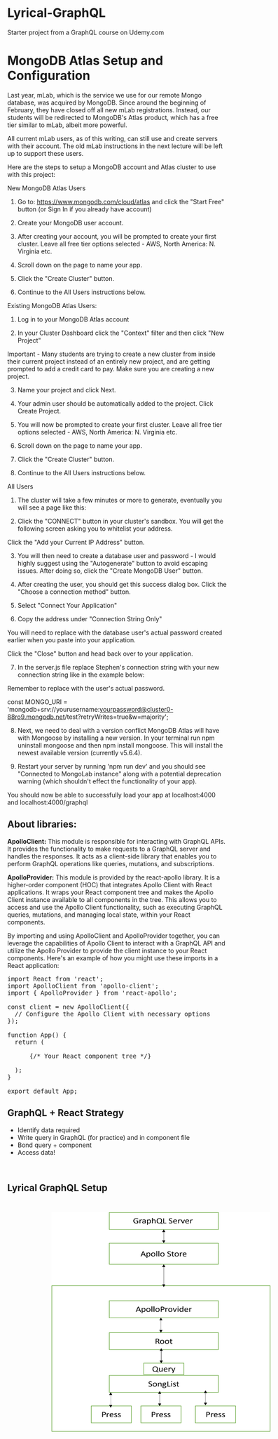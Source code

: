 # Lyrical-GraphQL
Starter project from a GraphQL course on Udemy.com


# MongoDB Atlas Setup and Configuration
Last year, mLab, which is the service we use for our remote Mongo database, was acquired by MongoDB. Since around the beginning of February, they have closed off all new mLab registrations. Instead, our students will be redirected to MongoDB's Atlas product, which has a free tier similar to mLab, albeit more powerful.

All current mLab users, as of this writing, can still use and create servers with their account. The old mLab instructions in the next lecture will be left up to support these users.

Here are the steps to setup a MongoDB account and Atlas cluster to use with this project:



New MongoDB Atlas Users
1.  Go to:  https://www.mongodb.com/cloud/atlas and click the "Start Free" button (or Sign In if you already have account)

2.  Create your MongoDB user account.

3.  After creating your account, you will be prompted to create your first cluster. Leave all free tier options selected - AWS, North America: N. Virginia etc.

4. Scroll down on the page to name your app.

5. Click the "Create Cluster" button.

6. Continue to the All Users instructions below.



Existing MongoDB Atlas Users:
1. Log in to your MongoDB Atlas account

2. In your Cluster Dashboard click the "Context" filter and then click "New Project"


Important - Many students are trying to create a new cluster from inside their current project instead of an entirely new project, and are getting prompted to add a credit card to pay. Make sure you are creating a new project.

3. Name your project and click Next.

4. Your admin user should be automatically added to the project. Click Create Project.

5.  You will now be prompted to create your first cluster. Leave all free tier options selected - AWS, North America: N. Virginia etc.

4. Scroll down on the page to name your app.

5. Click the "Create Cluster" button.

6. Continue to the All Users instructions below.



All Users
1.  The cluster will take a few minutes or more to generate, eventually you will see a page like this:




2. Click the "CONNECT" button in your cluster's sandbox.  You will get the following screen asking you to whitelist your address.

Click the "Add your Current IP Address" button.





3. You will then need to create a database user and password - I would highly suggest using the "Autogenerate" button to avoid escaping issues. After doing so, click the "Create MongoDB User" button.





4.  After creating the user, you should get this success dialog box. Click the "Choose a connection method" button.





5. Select "Connect Your Application"





6. Copy the address under "Connection String Only"

You will need to replace <PASSWORD> with the database user's actual password created earlier when you paste into your application.


Click the "Close" button and head back over to your application.



7. In the server.js file replace Stephen's connection string with your new connection string like in the example below:

Remember to replace <PASSWORD> with the user's actual password.

const MONGO_URI = 'mongodb+srv://yourusername:yourpassword@cluster0-88ro9.mongodb.net/test?retryWrites=true&w=majority';
 
 


8. Next, we need to deal with a version conflict MongoDB Atlas will have with Mongoose by installing a new version. In your terminal run npm uninstall mongoose and then npm install mongoose. This will install the newest available version (currently v5.6.4).

9. Restart your server by running 'npm run dev' and you should see "Connected to MongoLab instance" along with a potential deprecation warning (which shouldn't effect the functionality of your app).

You should now be able to successfully load your app at localhost:4000 and localhost:4000/graphql


## About libraries:
<b>ApolloClient:</b> This module is responsible for interacting with GraphQL APIs. It provides the functionality to make requests to a GraphQL server and handles the responses. It acts as a client-side library that enables you to perform GraphQL operations like queries, mutations, and subscriptions.

<b>ApolloProvider:</b> This module is provided by the react-apollo library. It is a higher-order component (HOC) that integrates Apollo Client with React applications. It wraps your React component tree and makes the Apollo Client instance available to all components in the tree. This allows you to access and use the Apollo Client functionality, such as executing GraphQL queries, mutations, and managing local state, within your React components.

By importing and using ApolloClient and ApolloProvider together, you can leverage the capabilities of Apollo Client to interact with a GraphQL API and utilize the Apollo Provider to provide the client instance to your React components.
Here's an example of how you might use these imports in a React application:

<pre>
import React from 'react';
import ApolloClient from 'apollo-client';
import { ApolloProvider } from 'react-apollo';

const client = new ApolloClient({
  // Configure the Apollo Client with necessary options
});

function App() {
  return (
    <ApolloProvider client={client}>
      {/* Your React component tree */}
    </ApolloProvider>
  );
}

export default App;
</pre>

## GraphQL + React Strategy

<ul>
<li>Identify data required</li>
<li>Write query in GraphQL (for practice) and in component file</li>
<li>Bond query + component</li>
<li>Access data!</li>
</ul>
<br>


## Lyrical GraphQL Setup
<img src="client/images/flowdiagram.png" height="500px;" width="500px;" style="margin-left:20%;margin-top:5%"/>